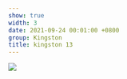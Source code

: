 ```yaml
---
show: true
width: 3
date: 2021-09-24 00:01:00 +0800
group: Kingston
title: kingston 13
---
```

<div>
<a href="/assets/images/photos/kingston/20231220-DSC00069.jpg" target="_blank">
    <img data-src="/assets/images/photos/kingston/20231220-DSC00069.jpg" class="lazy w-100 rounded-xl" src="{{ '/assets/images/empty_300x200.png' | relative_url }}">
</a>
</div>
